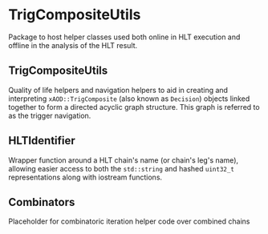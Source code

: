 # TrigCompositeUtils

Package to host helper classes used both online in HLT execution and offline in the analysis of the HLT result.

## TrigCompositeUtils

Quality of life helpers and navigation helpers to aid in creating and interpreting `xAOD::TrigComposite` (also known as `Decision`) objects linked together to form a directed acyclic graph structure. This graph is referred to as the trigger navigation.  

## HLTIdentifier

Wrapper function around a HLT chain's name (or chain's leg's name), allowing easier access to both the `std::string` and hashed `uint32_t` representations along with iostream functions.

## Combinators

Placeholder for combinatoric iteration helper code over combined chains
